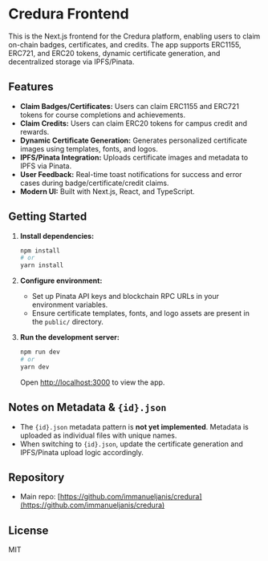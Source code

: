 # Credura Frontend

This is the Next.js frontend for the Credura platform, enabling users to claim on-chain badges, certificates, and credits. The app supports ERC1155, ERC721, and ERC20 tokens, dynamic certificate generation, and decentralized storage via IPFS/Pinata.

## Features

- **Claim Badges/Certificates:** Users can claim ERC1155 and ERC721 tokens for course completions and achievements.
- **Claim Credits:** Users can claim ERC20 tokens for campus credit and rewards.
- **Dynamic Certificate Generation:** Generates personalized certificate images using templates, fonts, and logos.
- **IPFS/Pinata Integration:** Uploads certificate images and metadata to IPFS via Pinata.
- **User Feedback:** Real-time toast notifications for success and error cases during badge/certificate/credit claims.
- **Modern UI:** Built with Next.js, React, and TypeScript.

## Getting Started

1. **Install dependencies:**

   ```sh
   npm install
   # or
   yarn install
   ```

2. **Configure environment:**
   - Set up Pinata API keys and blockchain RPC URLs in your environment variables.
   - Ensure certificate templates, fonts, and logo assets are present in the `public/` directory.

3. **Run the development server:**

   ```sh
   npm run dev
   # or
   yarn dev
   ```

   Open [http://localhost:3000](http://localhost:3000) to view the app.

## Notes on Metadata & `{id}.json`

- The `{id}.json` metadata pattern is **not yet implemented**. Metadata is uploaded as individual files with unique names.
- When switching to `{id}.json`, update the certificate generation and IPFS/Pinata upload logic accordingly.

## Repository

- Main repo: [https://github.com/immanueljanis/credura](https://github.com/immanueljanis/credura)

## License

MIT
